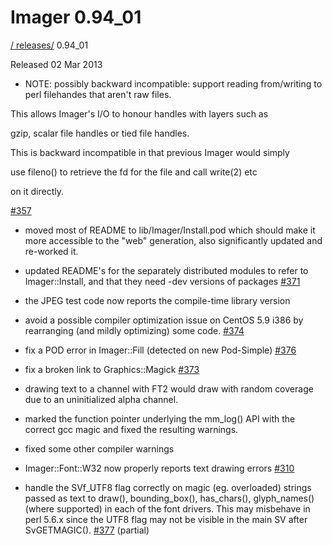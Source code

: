 # Imager 0.94_01

[ / ](..) [releases/](./) 0.94_01

Released 02 Mar 2013

- NOTE: possibly backward incompatible: support reading from/writing to perl filehandes that aren't raw files.

This allows Imager's I/O to honour handles with layers such as

gzip, scalar file handles or tied file handles.

This is backward incompatible in that previous Imager would simply

use fileno() to retrieve the fd for the file and call write(2) etc

on it directly.

[#357](https://github.com/tonycoz/imager/issues/357)

- moved most of README to lib/Imager/Install.pod which should make it more accessible to the "web" generation, also significantly updated and re-worked it.

- updated README's for the separately distributed modules to refer to Imager::Install, and that they need -dev versions of packages [#371](https://github.com/tonycoz/imager/issues/371)

- the JPEG test code now reports the compile-time library version

- avoid a possible compiler optimization issue on CentOS 5.9 i386 by rearranging (and mildly optimizing) some code. [#374](https://github.com/tonycoz/imager/issues/374)

- fix a POD error in Imager::Fill (detected on new Pod-Simple) [#376](https://github.com/tonycoz/imager/issues/376)

- fix a broken link to Graphics::Magick [#373](https://github.com/tonycoz/imager/issues/373)

- drawing text to a channel with FT2 would draw with random coverage due to an uninitialized alpha channel.

- marked the function pointer underlying the mm_log() API with the correct gcc magic and fixed the resulting warnings.

- fixed some other compiler warnings

- Imager::Font::W32 now properly reports text drawing errors [#310](https://github.com/tonycoz/imager/issues/310)

- handle the SVf_UTF8 flag correctly on magic (eg. overloaded) strings passed as text to draw(), bounding_box(), has_chars(), glyph_names() (where supported) in each of the font drivers. This may misbehave in perl 5.6.x since the UTF8 flag may not be visible in the main SV after SvGETMAGIC(). [#377](https://github.com/tonycoz/imager/issues/377) (partial)